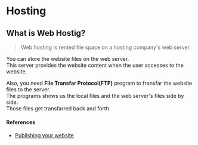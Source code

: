 # Hosting

## What is Web Hostig?

> Web hosting is rented file space on a hosting company's web server.

You can store the website files on the web server.<br>
This server provides the website content when the user accesses to the website.

Also, you need **File Transfar Protocol(FTP)** program to fransfar the website files to the server.<br>
The programs shows us the local files and the web server's files side by side.<br>
Those files get transfarred back and forth.


#### References
- [Publishing your website](https://developer.mozilla.org/en-US/docs/Learn/Getting_started_with_the_web/Publishing_your_website)

